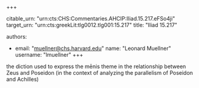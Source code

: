 +++


citable_urn: "urn:cts:CHS:Commentaries.AHCIP:Iliad.15.217.eFSo4ji"
target_urn: "urn:cts:greekLit:tlg0012.tlg001:15.217"
title: "Iliad 15.217"

authors:
- email: "muellner@chs.harvard.edu"
  name: "Leonard Muellner"
  username: "lmuellner"
+++

<p>the diction used to express the mēnis theme in the relationship between Zeus and Poseidon (in the context of analyzing the parallelism of Poseidon and Achilles)</p>